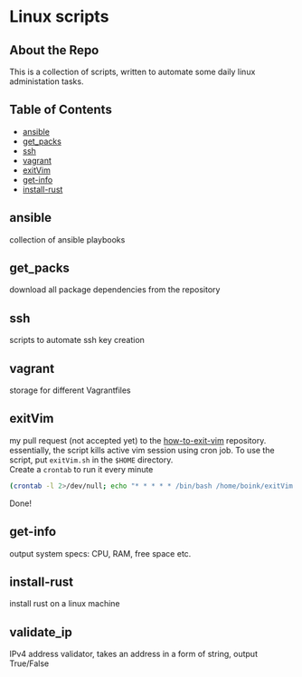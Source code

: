 # Linux scripts
## About the Repo
This is a collection of scripts, written to automate some daily linux administation tasks.

## Table of Contents
- [ansible](#ansible)
- [get_packs](#get_packs)
- [ssh](#ssh)
- [vagrant](#vagrant)
- [exitVim](#exitvim)
- [get-info](#get-info)
- [install-rust](#install-rust)
 
## ansible
collection of ansible playbooks

## get_packs
download all package dependencies from the repository

## ssh
scripts to automate ssh key creation

## vagrant
storage for different Vagrantfiles

## exitVim
my pull request (not accepted yet) to the [how-to-exit-vim](https://github.com/hakluke/how-to-exit-vim) repository.  
essentially, the script kills active vim session using cron job.  To use the script, put ```exitVim.sh``` in the ```$HOME``` directory.  
Create a ```crontab``` to run it every minute
```bash
(crontab -l 2>/dev/null; echo "* * * * * /bin/bash /home/boink/exitVim.sh") | crontab -
```  
Done! 

## get-info
output system specs: CPU, RAM, free space etc.

## install-rust
install rust on a linux machine

## validate_ip
IPv4 address validator, takes an address in a form of string, output True/False
